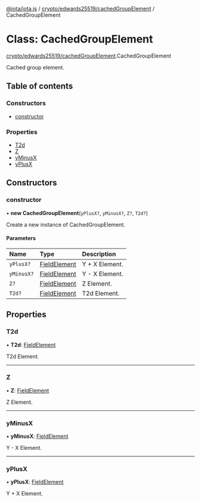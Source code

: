 [@iota/iota.js](../README.md) / [crypto/edwards25519/cachedGroupElement](../modules/crypto_edwards25519_cachedgroupelement.md) / CachedGroupElement

# Class: CachedGroupElement

[crypto/edwards25519/cachedGroupElement](../modules/crypto_edwards25519_cachedgroupelement.md).CachedGroupElement

Cached group element.

## Table of contents

### Constructors

- [constructor](crypto_edwards25519_cachedgroupelement.cachedgroupelement.md#constructor)

### Properties

- [T2d](crypto_edwards25519_cachedgroupelement.cachedgroupelement.md#t2d)
- [Z](crypto_edwards25519_cachedgroupelement.cachedgroupelement.md#z)
- [yMinusX](crypto_edwards25519_cachedgroupelement.cachedgroupelement.md#yminusx)
- [yPlusX](crypto_edwards25519_cachedgroupelement.cachedgroupelement.md#yplusx)

## Constructors

### constructor

• **new CachedGroupElement**(`yPlusX?`, `yMinusX?`, `Z?`, `T2d?`)

Create a new instance of CachedGroupElement.

#### Parameters

| Name | Type | Description |
| :------ | :------ | :------ |
| `yPlusX?` | [FieldElement](crypto_edwards25519_fieldelement.fieldelement.md) | Y + X Element. |
| `yMinusX?` | [FieldElement](crypto_edwards25519_fieldelement.fieldelement.md) | Y - X Element. |
| `Z?` | [FieldElement](crypto_edwards25519_fieldelement.fieldelement.md) | Z Element. |
| `T2d?` | [FieldElement](crypto_edwards25519_fieldelement.fieldelement.md) | T2d Element. |

## Properties

### T2d

• **T2d**: [FieldElement](crypto_edwards25519_fieldelement.fieldelement.md)

T2d Element.

___

### Z

• **Z**: [FieldElement](crypto_edwards25519_fieldelement.fieldelement.md)

Z Element.

___

### yMinusX

• **yMinusX**: [FieldElement](crypto_edwards25519_fieldelement.fieldelement.md)

Y - X Element.

___

### yPlusX

• **yPlusX**: [FieldElement](crypto_edwards25519_fieldelement.fieldelement.md)

Y + X Element.
